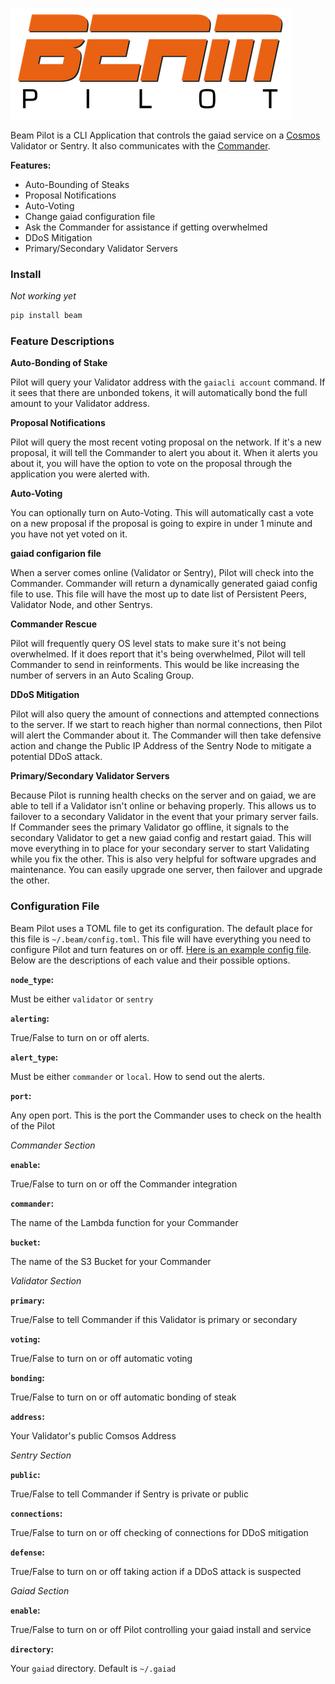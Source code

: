 ![beam-pilot-logo.png](beam-pilot-logo.png)


Beam Pilot is a CLI Application that controls the gaiad service on a [Cosmos](https://cosmos.network) Validator or Sentry. It also communicates with the [Commander](../commander).

**Features:**

- Auto-Bounding of Steaks
- Proposal Notifications
- Auto-Voting
- Change gaiad configuration file
- Ask the Commander for assistance if getting overwhelmed
- DDoS Mitigation
- Primary/Secondary Validator Servers


### Install

_Not working yet_

```bash
pip install beam
```


### Feature Descriptions

**Auto-Bonding of Stake**

Pilot will query your Validator address with the `gaiacli account` command. If it sees that there are unbonded tokens, it will automatically bond the full amount to your Validator address.

**Proposal Notifications**

Pilot will query the most recent voting proposal on the network. If it's a new proposal, it will tell the Commander to alert you about it. When it alerts you about it, you will have the option to vote on the proposal through the application you were alerted with.

**Auto-Voting**

You can optionally turn on Auto-Voting. This will automatically cast a vote on a new proposal if the proposal is going to expire in under 1 minute and you have not yet voted on it.

**gaiad configarion file**

When a server comes online (Validator or Sentry), Pilot will check into the Commander. Commander will return a dynamically generated gaiad config file to use. This file will have the most up to date list of Persistent Peers, Validator Node, and other Sentrys.

**Commander Rescue**

Pilot will frequently query OS level stats to make sure it's not being overwhelmed. If it does report that it's being overwhelmed, Pilot will tell Commander to send in reinforments. This would be like increasing the number of servers in an Auto Scaling Group.

**DDoS Mitigation**

Pilot will also query the amount of connections and attempted connections to the server. If we start to reach higher than normal connections, then Pilot will alert the Commander about it. The Commander will then take defensive action and change the Public IP Address of the Sentry Node to mitigate a potential DDoS attack.

**Primary/Secondary Validator Servers**

Because Pilot is running health checks on the server and on gaiad, we are able to tell if a Validator isn't online or behaving properly. This allows us to failover to a secondary Validator in the event that your primary server fails. If Commander sees the primary Validator go offline, it signals to the secondary Validator to get a new gaiad config and restart gaiad. This will move everything in to place for your secondary server to start Validating while you fix the other. This is also very helpful for software upgrades and maintenance. You can easily upgrade one server, then failover and upgrade the other.


### Configuration File

Beam Pilot uses a TOML file to get its configuration. The default place for this file is `~/.beam/config.toml`. This file will have everything you need to configure Pilot and turn features on or off. [Here is an example config file](configs/example-config.toml). Below are the descriptions of each value and their possible options.

**`node_type`:**

Must be either `validator` or `sentry`

**`alerting`:**

True/False to turn on or off alerts.

**`alert_type`:**

Must be either `commander` or `local`. How to send out the alerts.

**`port`:**

Any open port. This is the port the Commander uses to check on the health of the Pilot


_Commander Section_

**`enable`:**

True/False to turn on or off the Commander integration

**`commander`:**

The name of the Lambda function for your Commander

**`bucket`:**

The name of the S3 Bucket for your Commander


_Validator Section_

**`primary`:**

True/False to tell Commander if this Validator is primary or secondary

**`voting`:**

True/False to turn on or off automatic voting

**`bonding`:**

True/False to turn on or off automatic bonding of steak

**`address`:**

Your Validator's public Comsos Address


_Sentry Section_

**`public`:**

True/False to tell Commander if Sentry is private or public

**`connections`:**

True/False to turn on or off checking of connections for DDoS mitigation

**`defense`:**

True/False to turn on or off taking action if a DDoS attack is suspected


_Gaiad Section_

**`enable`:**

True/False to turn on or off Pilot controlling your gaiad install and service

**`directory`:**

Your `gaiad` directory. Default is `~/.gaiad`
